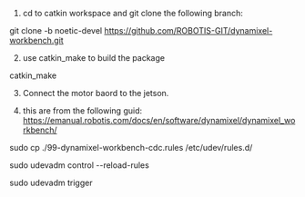 1) cd to catkin workspace and git clone the following branch:


git clone -b noetic-devel https://github.com/ROBOTIS-GIT/dynamixel-workbench.git 

2) use catkin_make to build the package

catkin_make

3) Connect the motor baord to the jetson.


4) this are from the following guid: https://emanual.robotis.com/docs/en/software/dynamixel/dynamixel_workbench/ 

sudo cp ./99-dynamixel-workbench-cdc.rules /etc/udev/rules.d/ 

sudo udevadm control --reload-rules

sudo udevadm trigger
